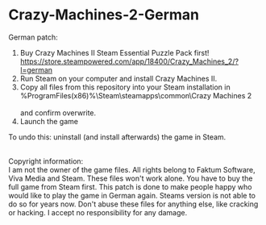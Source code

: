 # Crazy-Machines-2-German
German patch: 

1. Buy Crazy Machines II Steam Essential Puzzle Pack first!
   </br>
   https://store.steampowered.com/app/18400/Crazy_Machines_2/?l=german
2. Run Steam on your computer and install Crazy Machines II.
4. Copy all files from this repository into your Steam installation in </br>
%ProgramFiles(x86)%\Steam\steamapps\common\Crazy Machines 2\
</br>and confirm overwrite.
6. Launch the game

To undo this: uninstall (and install afterwards) the game in Steam.

</br>
Copyright information:
</br>
I am not the owner of the game files. All rights belong to Faktum Software, Viva Media and Steam. These files won't work alone. You have to buy the full game from Steam first. This patch is done to make people happy who would like to play the game in German again. Steams version is not able to do so for years now. Don't abuse these files for anything else, like cracking or hacking. I accept no responsibility for any damage.
</br>

